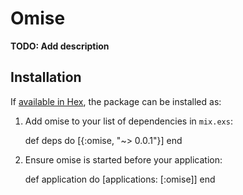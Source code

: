 # Omise

**TODO: Add description**

## Installation

If [available in Hex](https://hex.pm/docs/publish), the package can be installed as:

  1. Add omise to your list of dependencies in `mix.exs`:

        def deps do
          [{:omise, "~> 0.0.1"}]
        end

  2. Ensure omise is started before your application:

        def application do
          [applications: [:omise]]
        end
